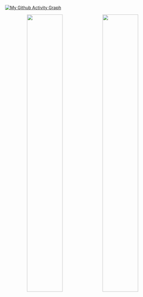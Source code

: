 [![My Github Activity Graph](https://activity-graph.herokuapp.com/graph?username=kodiakconrad-b7h&theme=xcode)](https://git.io/kodiakconrad-b7h)

<p align="center">
	
  <img width="48%" src="https://github-readme-stats.vercel.app/api?username=cjsmx&show_icons=true&theme=tokyonight" />
  <img width="48%" src="https://github-readme-streak-stats.herokuapp.com/?user=kodiakconrad-b7h&theme=tokyonight" />
</p>
